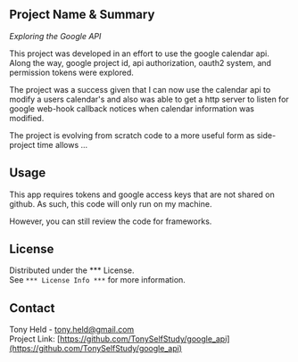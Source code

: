## Project Name & Summary
*Exploring the Google API*  

This project was developed in an effort to use the google
calendar api.  Along the way, google project id, api authorization,
oauth2 system, and permission tokens were explored.

The project was a success given that I can now use the calendar api
to modify a users calendar's and also was able to get a http server
to listen for google web-hook callback notices when calendar information
was modified.

The project is evolving from scratch code to a more useful form as
side-project time allows ...

## Usage
This app requires tokens and google access keys that are not shared
on github.  As such, this code will only run on my machine.

However, you can still review the code for frameworks.

## License

Distributed under the *** License.  
See `*** License Info ***` for more information.

## Contact

Tony Held - tony.held@gmail.com  
Project Link: [https://github.com/TonySelfStudy/google_api](https://github.com/TonySelfStudy/google_api)
